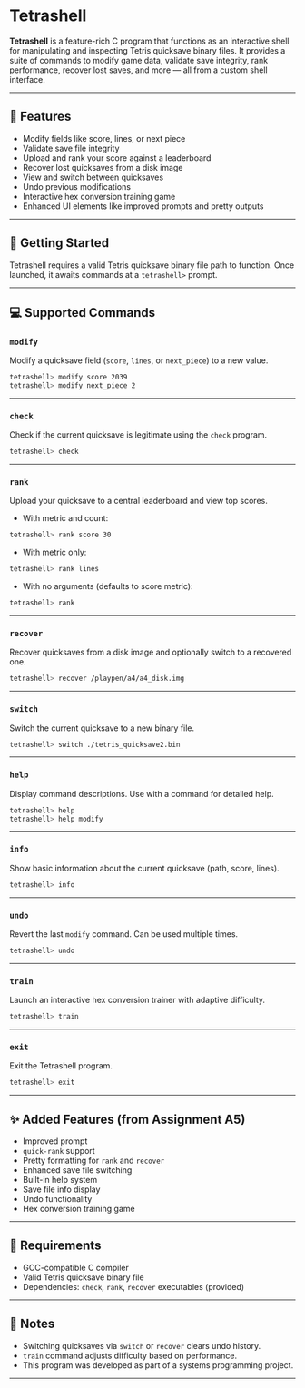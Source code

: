 # Tetrashell

**Tetrashell** is a feature-rich C program that functions as an interactive shell for manipulating and inspecting Tetris quicksave binary files. It provides a suite of commands to modify game data, validate save integrity, rank performance, recover lost saves, and more — all from a custom shell interface.

---

## 🔧 Features

- Modify fields like score, lines, or next piece
- Validate save file integrity
- Upload and rank your score against a leaderboard
- Recover lost quicksaves from a disk image
- View and switch between quicksaves
- Undo previous modifications
- Interactive hex conversion training game
- Enhanced UI elements like improved prompts and pretty outputs

---

## 🚀 Getting Started

Tetrashell requires a valid Tetris quicksave binary file path to function. Once launched, it awaits commands at a `tetrashell>` prompt.

---

## 💻 Supported Commands

### `modify`
Modify a quicksave field (`score`, `lines`, or `next_piece`) to a new value.

```sh
tetrashell> modify score 2039
tetrashell> modify next_piece 2
```

---

### `check`
Check if the current quicksave is legitimate using the `check` program.

```sh
tetrashell> check
```

---

### `rank`
Upload your quicksave to a central leaderboard and view top scores.

- With metric and count:
```sh
tetrashell> rank score 30
```
- With metric only:
```sh
tetrashell> rank lines
```
- With no arguments (defaults to score metric):
```sh
tetrashell> rank
```

---

### `recover`
Recover quicksaves from a disk image and optionally switch to a recovered one.

```sh
tetrashell> recover /playpen/a4/a4_disk.img
```

---

### `switch`
Switch the current quicksave to a new binary file.

```sh
tetrashell> switch ./tetris_quicksave2.bin
```

---

### `help`
Display command descriptions. Use with a command for detailed help.

```sh
tetrashell> help
tetrashell> help modify
```

---

### `info`
Show basic information about the current quicksave (path, score, lines).

```sh
tetrashell> info
```

---

### `undo`
Revert the last `modify` command. Can be used multiple times.

```sh
tetrashell> undo
```

---

### `train`
Launch an interactive hex conversion trainer with adaptive difficulty.

```sh
tetrashell> train
```

---

### `exit`
Exit the Tetrashell program.

```sh
tetrashell> exit
```

---

## ✨ Added Features (from Assignment A5)

- Improved prompt
- `quick-rank` support
- Pretty formatting for `rank` and `recover`
- Enhanced save file switching
- Built-in help system
- Save file info display
- Undo functionality
- Hex conversion training game

---

## 📁 Requirements

- GCC-compatible C compiler
- Valid Tetris quicksave binary file
- Dependencies: `check`, `rank`, `recover` executables (provided)

---

## 📌 Notes

- Switching quicksaves via `switch` or `recover` clears undo history.
- `train` command adjusts difficulty based on performance.
- This program was developed as part of a systems programming project.

---
